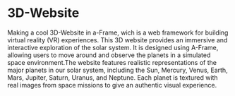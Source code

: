# 3D-Website
Making a cool 3D-Website in a-Frame, wich is a web framework for building virtual reality (VR) experiences. This 3D website provides an immersive and interactive exploration of the solar system. It is designed using A-Frame, allowing users to move around and observe the planets in a simulated space environment.The website features realistic representations of the major planets in our solar system, including the Sun, Mercury, Venus, Earth, Mars, Jupiter, Saturn, Uranus, and Neptune. Each planet is textured with real images from space missions to give an authentic visual experience.

